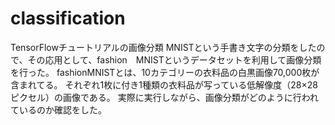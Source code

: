 # classification
TensorFlowチュートリアルの画像分類
MNISTという手書き文字の分類をしたので、その応用として、fashion　MNISTというデータセットを利用して画像分類を行った。
fashionMNISTとは、10カテゴリーの衣料品の白黒画像70,000枚が含まれてる。
それぞれ1枚に付き1種類の衣料品が写っている低解像度（28×28ピクセル）の画像である。
実際に実行しながら、画像分類がどのように行われているのか確認をした。
